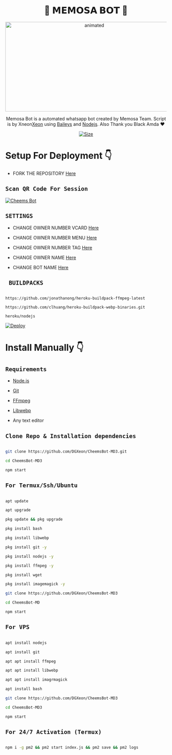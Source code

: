 <h1 align="center">🎩 𝗠𝗘𝗠𝗢𝗦𝗔 𝗕𝗢𝗧 🎩<br></h1>

<p align="center">

<img src="https://github.com/Amogus10/hannah/blob/main/Picsart_22-07-08_19-00-09-520.png?raw=true" alt="animated" width="540" height="280" />

</p>
<p align="center">
    Memosa Bot is a automated whatsapp bot created by Memosa Team. Script is by Xneon<a href="https://github.com/DGXeon" target="_blank">Xeon</a> using <a href="https://github.com/adiwajshing/Baileys" target="_blank">Baileys</a> and <a href="https://github.com/nodejs" target="_blank">Nodejs</a>. Also Thank you Black Amda ♥️
</p>

<p align="center">
<a href="https://youtu.be/Memeathalofficial"><img title="Size" src="https://img.shields.io/badge/Tutorial-Video-green"></a>
</p>

# Setup For Deployment 👇

- FORK THE REPOSITORY [Here](https://github.com/DGXeon/CheemsBot-MD3/fork)

## `Scan QR Code For Session`

[![Cheems Bot](https://repl.it/badge/github/quiec/whatsasena)](https://replit.com/@DGXeon/Cheems-Bot-Multi-Device-Qr-Code-Generator?output%20only=1&lite=1#index.js)

## `SETTINGS`

- CHANGE OWNER NUMBER VCARD [Here](https://github.com/DGXeon/CheemsBot-MD3/blob/master/config.js#L44)

- CHANGE OWNER NUMBER MENU [Here](https://github.com/DGXeon/CheemsBot-MD3/blob/master/config.js#L59)

- CHANGE OWNER NUMBER TAG [Here](https://github.com/DGXeon/CheemsBot-MD3/blob/master/config.js#L58)

- CHANGE OWNER NAME [Here](https://github.com/DGXeon/CheemsBot-MD3/blob/master/config.js#L45)

- CHANGE BOT NAME [Here](https://github.com/DGXeon/CheemsBot-MD3/blob/master/config.js#L51)

## ` BUILDPACKS`

```

https://github.com/jonathanong/heroku-buildpack-ffmpeg-latest

https://github.com/clhuang/heroku-buildpack-webp-binaries.git

heroku/nodejs

```

[![Deploy](https://www.herokucdn.com/deploy/button.svg)](https://heroku.com/deploy?template=https://github.com/DGXeon/CheemsBot-MD3/)

# Install Manually 👇

## `Requirements`

* [Node.js](https://nodejs.org/en/)

* [Git](https://git-scm.com/downloads)

* [FFmpeg](https://github.com/BtbN/FFmpeg-Builds/releases/download/autobuild-2020-12-08-13-03/ffmpeg-n4.3.1-26-gca55240b8c-win64-gpl-4.3.zip)

* [Libwebp](https://developers.google.com/speed/webp/download)

* Any text editor

## `Clone Repo & Installation dependencies`

```bash

git clone https://github.com/DGXeon/CheemsBot-MD3.git

cd CheemsBot-MD3

npm start

```

## `For Termux/Ssh/Ubuntu`

```bash

apt update

apt upgrade

pkg update && pkg upgrade

pkg install bash

pkg install libwebp

pkg install git -y

pkg install nodejs -y 

pkg install ffmpeg -y 

pkg install wget

pkg install imagemagick -y

git clone https://github.com/DGXeon/CheemsBot-MD3

cd CheemsBot-MD

npm start

```

## `For VPS`

```bash

apt install nodejs 

apt install git 

apt apt install ffmpeg 

apt apt install libwebp 

apt apt install imagrmagick

apt install bash

git clone https://github.com/DGXeon/CheemsBot-MD3

cd CheemsBot-MD3

npm start

```

## `For 24/7 Activation (Termux)`

```bash

npm i -g pm2 && pm2 start index.js && pm2 save && pm2 logs

```

